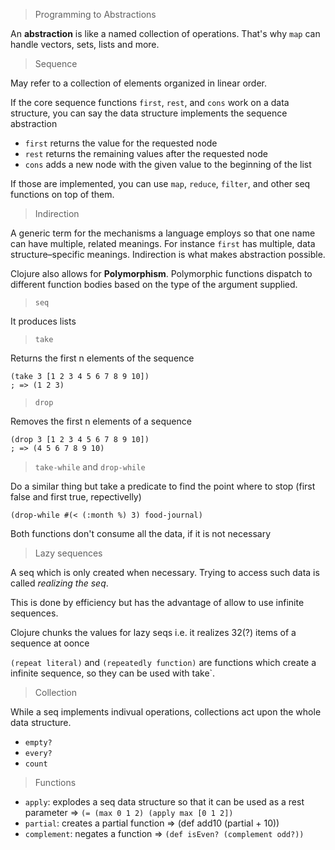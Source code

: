 > Programming to Abstractions

An **abstraction** is like a named collection of operations. That's why `map` can handle vectors, sets, lists and more.

> Sequence

May refer to a collection of elements organized in linear order.

If the core sequence functions `first`, `rest`, and `cons` work on a data structure, you can say the data structure implements the sequence abstraction

* `first` returns the value for the requested node
* `rest` returns the remaining values after the requested node
* `cons` adds a new node with the given value to the beginning of the list

If those are implemented, you can use `map`, `reduce`, `filter`, and other seq functions on top of them.

> Indirection

A generic term for the mechanisms a language employs so that one name can have multiple, related meanings. For instance `first` has multiple, data structure–specific meanings. Indirection is what makes abstraction possible.

Clojure also allows for **Polymorphism**. Polymorphic functions dispatch to different function bodies based on the type of the argument supplied.

> `seq`

It produces lists

> `take`

Returns the first n elements of the sequence

```
(take 3 [1 2 3 4 5 6 7 8 9 10])
; => (1 2 3)
```

> `drop`

Removes the first n elements of a sequence

```
(drop 3 [1 2 3 4 5 6 7 8 9 10])
; => (4 5 6 7 8 9 10)
```

> `take-while` and `drop-while`

Do a similar thing but take a predicate to find the point where to stop (first false and first true, repectivelly)

`(drop-while #(< (:month %) 3) food-journal)`

Both functions don't consume all the data, if it is not necessary

> Lazy sequences

A seq which is only created when necessary. Trying to access such data is called *realizing the seq*.

This is done by efficiency but has the advantage of allow to use infinite sequences.

Clojure chunks the values for lazy seqs i.e. it realizes 32(?) items of a sequence at oonce

`(repeat literal)` and `(repeatedly function)` are functions which create a infinite sequence, so they can be used with take`.

> Collection

While a seq implements indivual operations, collections act upon the whole data structure.

* `empty?`
* `every?`
* `count`

> Functions

* `apply`: explodes a seq data structure so that it can be used as a rest parameter => `(= (max 0 1 2) (apply max [0 1 2])`
* `partial`: creates a partial function => (def add10 (partial + 10))
* `complement`: negates a function => `(def isEven? (complement odd?))`
